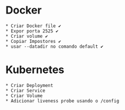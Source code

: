 # Docker
    * Criar Docker file ✔
    * Expor porta 2525 ✔
    * Criar volume ✔
    * Copiar Impostores ✔
    * usar --datadir no comando default ✔
# Kubernetes
    * Criar Deployment
    * Criar Service
    * Criar Volume
    * Adicionar liveness probe usando o /config
